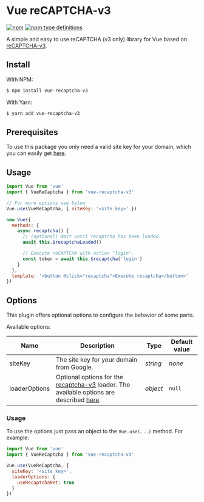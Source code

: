 # Vue reCAPTCHA-v3
[![npm](https://img.shields.io/npm/v/vue-recaptcha-v3.svg)](https://www.npmjs.com/package/vue-recaptcha-v3)
[![npm type definitions](https://img.shields.io/npm/types/vue-recaptcha-v3.svg)](https://www.npmjs.com/package/vue-recaptcha-v3)

A simple and easy to use reCAPTCHA (v3 only) library for Vue based on [reCAPTCHA-v3](https://github.com/AurityLab/recaptcha-v3).

## Install
With NPM:
```bash
$ npm install vue-recaptcha-v3
```

With Yarn:
```bash
$ yarn add vue-recaptcha-v3
```
 
## Prerequisites
To use this package you only need a valid site key for your domain, which you can easily get [here](https://www.google.com/recaptcha).

## Usage

```javascript
import Vue from 'vue'
import { VueReCaptcha } from 'vue-recaptcha-v3'

// For more options see below
Vue.use(VueReCaptcha, { siteKey: '<site key>' })

new Vue({
  methods: {
    async recaptcha() {
      // (optional) Wait until recaptcha has been loaded.
      await this.$recaptchaLoaded()

      // Execute reCAPTCHA with action "login".
      const token = await this.$recaptcha('login')
    }
  },
  template: '<button @click="recaptcha">Execute recaptcha</button>'
})
```

## Options
This plugin offers optional options to configure the behavior of some parts.

Available options:

|Name|Description|Type|Default value
|----|-----------|----|-------------
|siteKey|The site key for your domain from Google.|*string*|*none*
|loaderOptions|Optional options for the [recaptcha-v3](https://github.com/AurityLab/recaptcha-v3) loader. The available options are described [here](https://github.com/AurityLab/recaptcha-v3/#usage-1).|*object*|`null`

### Usage
To use the options just pass an object to the `Vue.use(...)` method. For example:
```javascript
import Vue from 'vue'
import { VueReCaptcha } from 'vue-recaptcha-v3'

Vue.use(VueReCaptcha, {
  siteKey: '<site key>',
  loaderOptions: {
    useRecaptchaNet: true
  }
})
```
